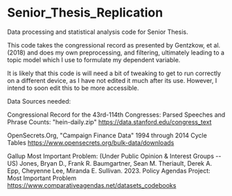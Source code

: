 # Senior_Thesis_Replication
Data processing and statistical analysis code for Senior Thesis.


This code takes the congressional record as presented by Gentzkow, et al. (2018) and does my own preprocessing, and filtering, ultimately leading to a topic model which I use to formulate my dependent variable.


It is likely that this code is will need a bit of tweaking to get to run correctly on a different device, as I have not edited it much after its use. However, I intend to soon edit this to be more accessible.


Data Sources needed: 

Congressional Record for the 43rd-114th Congresses: Parsed Speeches and Phrase Counts:
"hein-daily.zip"
https://data.stanford.edu/congress_text

OpenSecrets.Org, "Campaign Finance Data"
1994 through 2014 Cycle Tables 
https://www.opensecrets.org/bulk-data/downloads

Gallup Most Important Problem:
(Under Public Opinion & Interest Groups -- US)
Jones, Bryan D., Frank R. Baumgartner, Sean M. Theriault, Derek A. Epp, Cheyenne Lee, Miranda E. Sullivan. 2023. Policy Agendas Project: Most Important Problem
https://www.comparativeagendas.net/datasets_codebooks
